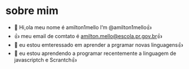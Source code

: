# sobre mim 
- 👋 Hi,ola meu nome é amilton1mello I’m @amilton1mello:+1:
- :+1: meu email de comtato é amilton.mello@escola.pr.gov.br:+1:
- 👀 eu estou emteressado em aprender a prgramar novas linguagens:+1: 
- 🌱 eu estou aprendendo a programar recentemente a linguagem de javascriptch e Scrantch:+1:
